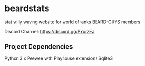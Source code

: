 # beardstats
stat willy waving website for world of tanks BEARD-GUYS members

Discord Channel: https://discord.gg/PYurzEJ

Project Dependencies
--------------------
Python 3.x
Peewee with Playhouse extensions
Sqlite3